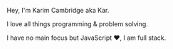 Hey, I'm Karim Cambridge aka Kar.

I love all things programming & problem solving.

I have no main focus but JavaScript ❤️, I am full stack.